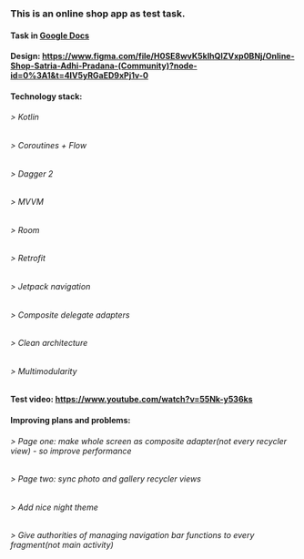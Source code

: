 ### This is an online shop app as test task.
#### Task in [Google Docs](https://docs.google.com/document/d/1X92XL_aIOJzmk87Tg2rqqE836jHXjR-M/edit?rtpof=true&sd=true)
#### Design: https://www.figma.com/file/H0SE8wvK5kIhQlZVxp0BNj/Online-Shop-Satria-Adhi-Pradana-(Community)?node-id=0%3A1&t=4IV5yRGaED9xPj1v-0

#### Technology stack:
###### > Kotlin
###### > Coroutines + Flow
###### > Dagger 2
###### > MVVM
###### > Room
###### > Retrofit
###### > Jetpack navigation
###### > Composite delegate adapters
###### > Clean architecture
###### > Multimodularity

#### Test video: https://www.youtube.com/watch?v=55Nk-y536ks

#### Improving plans and problems:
###### > Page one: make whole screen as composite adapter(not every recycler view) - so improve performance
###### > Page two: sync photo and gallery recycler views
###### > Add nice night theme
###### > Give authorities of managing navigation bar functions to every fragment(not main activity)


